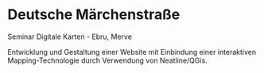 # Deutsche M&auml;rchenstra&szlig;e
Seminar Digitale Karten - Ebru, Merve

Entwicklung und Gestaltung einer Website mit Einbindung einer interaktiven Mapping-Technologie durch Verwendung von Neatline/QGis.
